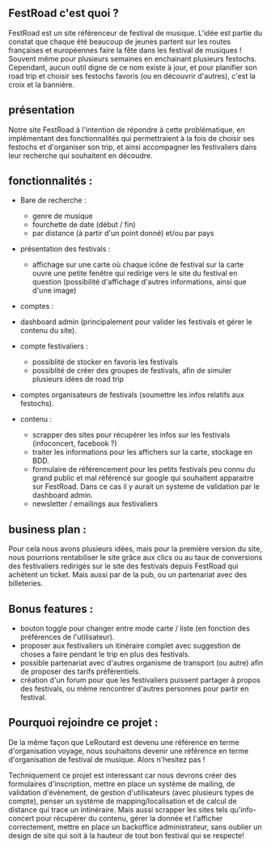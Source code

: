 ## FestRoad c'est quoi ? 

FestRoad est un site référenceur de festival de musique. 
L'idée est partie du constat que chaque été beaucoup de jeunes partent sur les routes françaises et européennes faire la fête dans les festival de musiques ! Souvent même pour plusieurs semaines en enchainant plusieurs festochs. Cependant, aucun outil digne de ce nom existe à jour, et pour planifier son road trip et choisir ses festochs favoris (ou en découvrir d'autres), c'est la croix et la bannière. 

## présentation 

Notre site FestRoad à l'intention de répondre à cette problématique, en implémentant des fonctionnalités qui permettraient à la fois de choisir ses festochs et d'organiser son trip, et ainsi accompagner les festivaliers dans leur recherche qui souhaitent en découdre.

## fonctionnalités : 

- Bare de recherche : 
  - genre de musique
  - fourchette de date (début / fin)
  - par distance (à partir d'un point donné) et/ou par pays  

- présentation des festivals :
  - affichage sur une carte où chaque icône de festival sur la carte ouvre une petite fenêtre qui redirige vers le site du festival en question (possibilité d'affichage d'autres informations, ainsi que d'une image)
  

- comptes :
 - dashboard admin (principalement pour valider les festivals et gérer le contenu du site).
  - compte festivaliers :
    - possiblité de stocker en favoris les festivals 
    - possiblité de créer des groupes de festivals, afin de simuler plusieurs idées de road trip
  - comptes organisateurs de festivals (soumettre les infos relatifs aux festochs).

- contenu :
  - scrapper des sites pour récupérer les infos sur les festivals (infoconcert, facebook ?)
  - traiter les informations pour les affichers sur la carte, stockage en BDD.
  - formulaire de référencement pour les petits festivals peu connu du grand public et mal référencé sur google qui souhaitent apparaitre sur FestRoad. Dans ce cas il y aurait un systeme de validation par le dashboard admin.
  - newsletter / emailings aux festivaliers

## business plan : 

Pour cela nous avons plusieurs idées, mais pour la première version du site, nous pourrions rentabiliser le site grâce aux clics ou au taux de conversions des festivaliers redirigés sur le site des festivals depuis FestRoad qui achètent un ticket. Mais aussi par de la pub, ou un partenariat avec des billeteries.

## Bonus features : 

- bouton toggle pour changer entre mode carte / liste (en fonction des préférences de l'utilisateur).
- proposer aux festivaliers un itinéraire complet avec suggestion de choses a faire pendant le trip en plus des festivals. 
- possible partenariat avec d'autres organisme de transport (ou autre) afin de proposer des tarifs préférentiels. 
- création d'un forum pour que les festivaliers puissent partager à propos des festivals, ou même rencontrer d'autres personnes pour partir en festival. 

## Pourquoi rejoindre ce projet :

De la même façon que LeRoutard est devenu une référence en terme d'organisation voyage, nous souhaitons devenir une référence en terme d'organisation de festival de musique. Alors n'hesitez pas !

Techniquement ce projet est interessant car nous devrons créer des formulaires d'inscription, mettre en place un système de mailing, de validation d'évènement, de gestion d'utilisateurs (avec plusieurs types de compte), penser un système de mapping/localisation et de calcul de distance qui trace un intinéraire. Mais aussi scrapper les sites tels qu'info-concert pour récupérer du contenu, gérer la donnée et l'afficher correctement, mettre en place un backoffice administrateur, sans oublier un design de site qui soit à la hauteur de tout bon festival qui se respecte!

  



